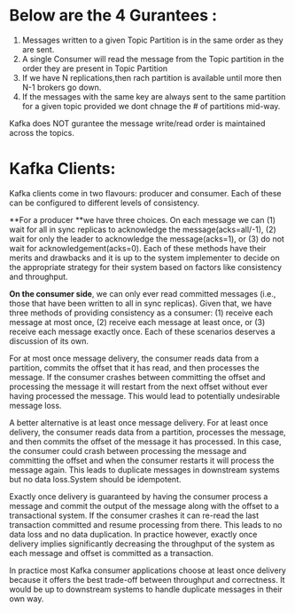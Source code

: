 # Below are the 4 Gurantees :

1. Messages written to a given Topic Partition is in the same order as they are sent.
2. A single Consumer will read the message from the Topic partition in the order they are present in Topic Partition
3. If we have N replications,then rach partition is available until more then N-1 brokers go down.
4. If the messages with the same key are always sent to the same partition for a given topic provided we dont chnage the \# of partitions mid-way.

Kafka does NOT gurantee the message write/read order is maintained across the topics.

# Kafka Clients:

Kafka clients come in two flavours: producer and consumer. Each of these can be configured to different levels of consistency.

**For a producer **we have three choices. On each message we can \(1\) wait for all in sync replicas to acknowledge the message\(acks=all/-1\), \(2\) wait for only the leader to acknowledge the message\(acks=1\), or \(3\) do not wait for acknowledgement\(acks=0\). Each of these methods have their merits and drawbacks and it is up to the system implementer to decide on the appropriate strategy for their system based on factors like consistency and throughput.

**On the consumer side**, we can only ever read committed messages \(i.e., those that have been written to all in sync replicas\). Given that, we have three methods of providing consistency as a consumer: \(1\) receive each message at most once, \(2\) receive each message at least once, or \(3\) receive each message exactly once. Each of these scenarios deserves a discussion of its own.

For at most once message delivery, the consumer reads data from a partition, commits the offset that it has read, and then processes the message. If the consumer crashes between committing the offset and processing the message it will restart from the next offset without ever having processed the message. This would lead to potentially undesirable message loss.

A better alternative is at least once message delivery. For at least once delivery, the consumer reads data from a partition, processes the message, and then commits the offset of the message it has processed. In this case, the consumer could crash between processing the message and committing the offset and when the consumer restarts it will process the message again. This leads to duplicate messages in downstream systems but no data loss.System should be idempotent.

Exactly once delivery is guaranteed by having the consumer process a message and commit the output of the message along with the offset to a transactional system. If the consumer crashes it can re-read the last transaction committed and resume processing from there. This leads to no data loss and no data duplication. In practice however, exactly once delivery implies significantly decreasing the throughput of the system as each message and offset is committed as a transaction.

In practice most Kafka consumer applications choose at least once delivery because it offers the best trade-off between throughput and correctness. It would be up to downstream systems to handle duplicate messages in their own way.

